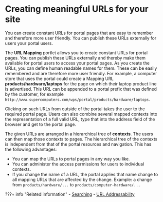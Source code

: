 # Creating meaningful URLs for your site

You can create constant URLs for portal pages that are easy to remember and therefore more user friendly. You can publish these URLs externally for users your portal users.

The **URL Mapping** portlet allows you to create constant URLs for portal pages. You can publish these URLs externally and thereby make them available for portal users to access your portal pages. As you create the URLs, you can define human readable names for them. These can be easily remembered and are therefore more user friendly. For example, a computer store that uses the portal could create a Mapping URL **products/hardware/laptops** for the page on which their laptop product line is advertised. This URL can be appended to a portal prefix that was defined by the customer, for example `http://www.supercomputers.com/wps/portal/products/hardware/laptops`.

Clicking on such URLs from outside of the portal takes the user to the required portal page. Users can also combine several mapped contexts into the representation of a full valid URL, type that into the address field of the browser and get to the portal page.

The given URLs are arranged in a hierarchical tree of **contexts**. The users can then map those contexts to pages. The hierarchical tree of the contexts is independent from that of the portal resources and navigation. This has the following advantages:

-   You can map the URLs to portal pages in any way you like.
-   You can administer the access permissions for users to individual contexts.
-   If you change the name of a URL, the portal applies that name change to all mapping URLs that are affected by the change. Example: a change from `products/hardware/...` to `products/computer-hardware/...`

???+ info "Related information" 
    -   [Searching](../../../build_sites/portal_settings/manage_custom_unique_names/h_search_admin_portlets.md)
    - [URL Addressability](../../../build_sites/create_sites/url_addressing/index.md)

